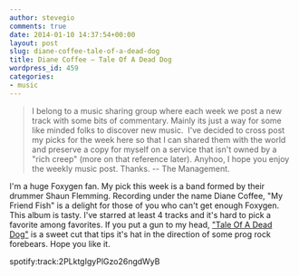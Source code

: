 ```yaml
---
author: stevegio
comments: true
date: 2014-01-10 14:37:54+00:00
layout: post
slug: diane-coffee-tale-of-a-dead-dog
title: Diane Coffee – Tale Of A Dead Dog
wordpress_id: 459
categories:
- music
---
```


<blockquote>I belong to a music sharing group where each week we post a new track with some bits of commentary. Mainly its just a way for some like minded folks to discover new music.  I've decided to cross post my picks for the week here so that I can shared them with the world and preserve a copy for myself on a service that isn't owned by a "rich creep" (more on that reference later). Anyhoo, I hope you enjoy the weekly music post. Thanks. -- The Management.</blockquote>



I'm a huge Foxygen fan. My pick this week is a band formed by their drummer Shaun Flemming. Recording under the name Diane Coffee, "My Friend Fish" is a delight for those of you who can't get enough Foxygen. This album is tasty. I've starred at least 4 tracks and it's hard to pick a favorite among favorites. If you put a gun to my head, ["Tale Of A Dead Dog"](http://open.spotify.com/track/2PLktgIgyPlGzo26ngdWyB) is a sweet cut that tips it's hat in the direction of some prog rock forebears. Hope you like it.

spotify:track:2PLktgIgyPlGzo26ngdWyB

